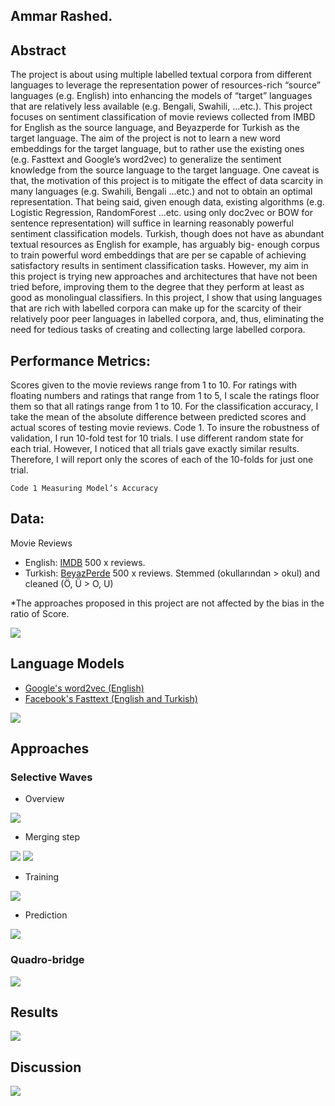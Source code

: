 ## Ammar Rashed.

## Abstract

The project is about using multiple labelled textual corpora from different languages to leverage
the representation power of resources-rich “source” languages (e.g. English) into enhancing the models of
“target” languages that are relatively less available (e.g. Bengali, Swahili, ...etc.). This project focuses on
sentiment classification of movie reviews collected from IMBD for English as the source language, and
Beyazperde for Turkish as the target language. The aim of the project is not to learn a new word
embeddings for the target language, but to rather use the existing ones (e.g. Fasttext and Google’s
word2vec) to generalize the sentiment knowledge from the source language to the target language. One
caveat is that, the motivation of this project is to mitigate the effect of data scarcity in many languages
(e.g. Swahili, Bengali ...etc.) and not to obtain an optimal representation. That being said, given enough
data, existing algorithms (e.g. Logistic Regression, RandomForest ...etc. using only doc2vec or BOW for
sentence representation) will suffice in learning reasonably powerful sentiment classification models.
Turkish, though does not have as abundant textual resources as English for example, has arguably big-
enough corpus to train powerful word embeddings that are per se capable of achieving satisfactory
results in sentiment classification tasks. However, my aim in this project is trying new approaches and
architectures that have not been tried before, improving them to the degree that they perform at least as
good as monolingual classifiers. In this project, I show that using languages that are rich with labelled
corpora can make up for the scarcity of their relatively poor peer languages in labelled corpora, and, thus,
eliminating the need for tedious tasks of creating and collecting large labelled corpora.

## Performance Metrics:

Scores given to the movie reviews range from 1 to 10. For ratings with floating numbers and
ratings that range from 1 to 5, I scale the ratings floor them so that all ratings range from 1 to 10. For the
classification accuracy, I take the mean of the absolute difference between predicted scores and actual
scores of testing movie reviews. Code 1. To insure the robustness of validation, I run 10-fold test for 10
trials. I use different random state for each trial. However, I noticed that all trials gave exactly similar
results. Therefore, I will report only the scores of each of the 10-folds for just one trial.

```
Code 1 Measuring Model’s Accuracy
```

## Data:

Movie Reviews
- English: <a href="https://www.imdb.com/">IMDB</a> 500 x reviews.
- Turkish: <a href="http://www.beyazperde.com/"> BeyazPerde</a> 500 x reviews. Stemmed (okullarından > okul) and cleaned (Ö, Ü > O, U)

*The approaches proposed in this project are not affected by the bias in the ratio of Score.

<img src="https://github.com/AmmarRashed/CLSA/blob/quadrobridge/misc/data_stats.png?raw=true">

## Language Models

- <a href="https://code.google.com/archive/p/word2vec/"> Google's word2vec (English) </a>
- <a href="https://github.com/facebookresearch/fastText/blob/master/pretrained-vectors.md"> Facebook's Fasttext (English and Turkish)</a>


<img src="https://github.com/AmmarRashed/CLSA/blob/quadrobridge/misc/data_reps.png?raw=true">

## Approaches

### Selective Waves

- Overview

<img src="https://github.com/AmmarRashed/CLSA/blob/quadrobridge/misc/matrices.png?raw=true">

- Merging step

<img src="https://github.com/AmmarRashed/CLSA/blob/quadrobridge/misc/high_level_merging2.png?raw=true">
<img src="https://github.com/AmmarRashed/CLSA/blob/quadrobridge/misc/high_level_merging.png?raw=true">

- Training

<img src="https://github.com/AmmarRashed/CLSA/blob/quadrobridge/misc/training_reg_class.png?raw=true">

- Prediction

<img src="https://github.com/AmmarRashed/CLSA/blob/quadrobridge/misc/pred_reg_class.png?raw=true">



### Quadro-bridge

<img src="https://github.com/AmmarRashed/CLSA/blob/quadrobridge/misc/quadro_bridge.png?raw=true">


## Results 

<img src="https://github.com/AmmarRashed/CLSA/blob/quadrobridge/misc/perf.png?raw=true">


## Discussion

<img src="https://github.com/AmmarRashed/CLSA/blob/quadrobridge/misc/pros_cons.png?raw=true">
